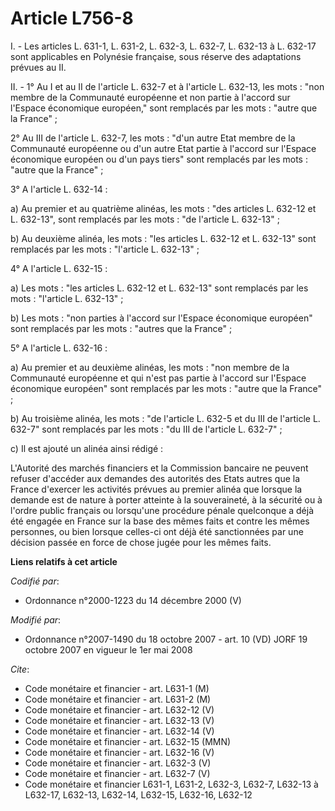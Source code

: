 # Article L756-8

I. - Les articles L. 631-1, L. 631-2, L. 632-3, L. 632-7, L. 632-13 à L. 632-17 sont applicables en Polynésie française, sous
réserve des adaptations prévues au II.

II. - 1° Au I et au II de l'article L. 632-7 et à l'article L. 632-13, les mots : "non membre de la Communauté européenne et
non partie à l'accord sur l'Espace économique européen," sont remplacés par les mots : "autre que la France" ;

2° Au III de l'article L. 632-7, les mots : "d'un autre Etat membre de la Communauté européenne ou d'un autre Etat partie à
l'accord sur l'Espace économique européen ou d'un pays tiers" sont remplacés par les mots : "autre que la France" ;

3° A l'article L. 632-14 :

a) Au premier et au quatrième alinéas, les mots : "des articles L. 632-12 et L. 632-13", sont remplacés par les mots : "de
l'article L. 632-13" ;

b) Au deuxième alinéa, les mots : "les articles L. 632-12 et L. 632-13" sont remplacés par les mots : "l'article L. 632-13" ;

4° A l'article L. 632-15 :

a) Les mots : "les articles L. 632-12 et L. 632-13" sont remplacés par les mots : "l'article L. 632-13" ;

b) Les mots : "non parties à l'accord sur l'Espace économique européen" sont remplacés par les mots : "autres que la
France" ;

5° A l'article L. 632-16 :

a) Au premier et au deuxième alinéas, les mots : "non membre de la Communauté européenne et qui n'est pas partie à l'accord
sur l'Espace économique européen" sont remplacés par les mots : "autre que la France" ;

b) Au troisième alinéa, les mots : "de l'article L. 632-5 et du III de l'article L. 632-7" sont remplacés par les mots : "du
III de l'article L. 632-7" ;

c) Il est ajouté un alinéa ainsi rédigé :

L'Autorité des marchés financiers et la Commission bancaire ne peuvent refuser d'accéder aux demandes des autorités des Etats
autres que la France d'exercer les activités prévues au premier alinéa que lorsque la demande est de nature à porter atteinte
à la souveraineté, à la sécurité ou à l'ordre public français ou lorsqu'une procédure pénale quelconque a déjà été engagée en
France sur la base des mêmes faits et contre les mêmes personnes, ou bien lorsque celles-ci ont déjà été sanctionnées par une
décision passée en force de chose jugée pour les mêmes faits.

**Liens relatifs à cet article**

_Codifié par_:

  - Ordonnance n°2000-1223 du 14 décembre 2000 (V)

_Modifié par_:

  - Ordonnance n°2007-1490 du 18 octobre 2007 - art. 10 (VD) JORF 19 octobre 2007 en vigueur le 1er mai 2008

_Cite_:

  - Code monétaire et financier - art. L631-1 (M)
  - Code monétaire et financier - art. L631-2 (M)
  - Code monétaire et financier - art. L632-12 (V)
  - Code monétaire et financier - art. L632-13 (V)
  - Code monétaire et financier - art. L632-14 (V)
  - Code monétaire et financier - art. L632-15 (MMN)
  - Code monétaire et financier - art. L632-16 (V)
  - Code monétaire et financier - art. L632-3 (V)
  - Code monétaire et financier - art. L632-7 (V)
  - Code monétaire et financier L631-1, L631-2, L632-3, L632-7, L632-13 à L632-17, L632-13, L632-14, L632-15, L632-16, L632-12
